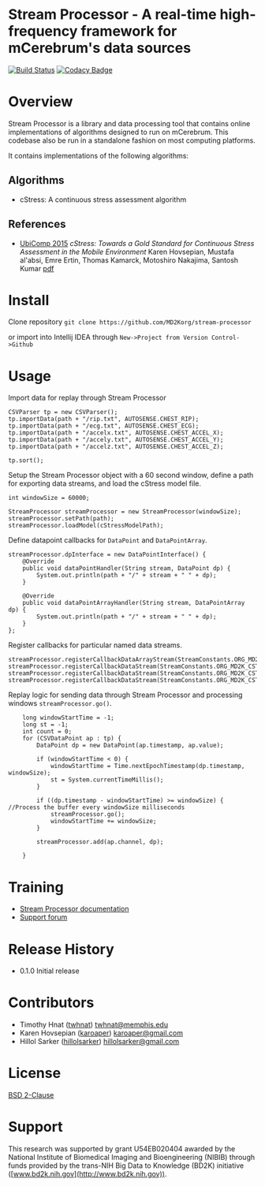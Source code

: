 # Stream Processor - A real-time high-frequency framework for mCerebrum's data sources
[![Build Status](https://travis-ci.org/MD2Korg/stream-processor.svg)](https://travis-ci.org/MD2Korg/stream-processor)
[![Codacy Badge](https://api.codacy.com/project/badge/grade/a1e60f1fdf66413194166d33f5fbf4f1)](https://www.codacy.com/app/twhnat/stream-processor)

# Overview
Stream Processor is a library and data processing tool that contains online implementations
of algorithms designed to run on mCerebrum.  This codebase also be run in a standalone
fashion on most computing platforms.

It contains implementations of the following algorithms:
## Algorithms
- cStress: A continuous stress assessment algorithm

## References
- [UbiComp 2015](http://ubicomp.org/ubicomp2015/program/accepted-papers.html)
*cStress: Towards a Gold Standard for Continuous Stress Assessment in the Mobile Environment*
Karen Hovsepian, Mustafa al'absi, Emre Ertin, Thomas Kamarck, Motoshiro Nakajima, Santosh Kumar [pdf](http://dl.acm.org/citation.cfm?id=2807526)

# Install
Clone repository `git clone https://github.com/MD2Korg/stream-processor`

or import into Intellij IDEA through `New->Project from Version Control->Github`

# Usage
Import data for replay through Stream Processor
```
CSVParser tp = new CSVParser();
tp.importData(path + "/rip.txt", AUTOSENSE.CHEST_RIP);
tp.importData(path + "/ecg.txt", AUTOSENSE.CHEST_ECG);
tp.importData(path + "/accelx.txt", AUTOSENSE.CHEST_ACCEL_X);
tp.importData(path + "/accely.txt", AUTOSENSE.CHEST_ACCEL_Y);
tp.importData(path + "/accelz.txt", AUTOSENSE.CHEST_ACCEL_Z);

tp.sort();
```

Setup the Stream Processor object with a 60 second window, define a path for exporting data streams, and load the cStress model file.
```
int windowSize = 60000;

StreamProcessor streamProcessor = new StreamProcessor(windowSize);
streamProcessor.setPath(path);
streamProcessor.loadModel(cStressModelPath);
```

Define datapoint callbacks for `DataPoint` and `DataPointArray`.
```
streamProcessor.dpInterface = new DataPointInterface() {
    @Override
    public void dataPointHandler(String stream, DataPoint dp) {
        System.out.println(path + "/" + stream + " " + dp);
    }

    @Override
    public void dataPointArrayHandler(String stream, DataPointArray dp) {
        System.out.println(path + "/" + stream + " " + dp);
    }
};
```

Register callbacks for particular named data streams.
```
streamProcessor.registerCallbackDataArrayStream(StreamConstants.ORG_MD2K_CSTRESS_FV);
streamProcessor.registerCallbackDataStream(StreamConstants.ORG_MD2K_CSTRESS_DATA_ACCEL_ACTIVITY);
streamProcessor.registerCallbackDataStream(StreamConstants.ORG_MD2K_CSTRESS_PROBABILITY);
streamProcessor.registerCallbackDataStream(StreamConstants.ORG_MD2K_CSTRESS_STRESSLABEL);
```

Replay logic for sending data through Stream Processor and processing windows `streamProcessor.go()`.
```
    long windowStartTime = -1;
    long st = -1;
    int count = 0;
    for (CSVDataPoint ap : tp) {
        DataPoint dp = new DataPoint(ap.timestamp, ap.value);

        if (windowStartTime < 0) {
            windowStartTime = Time.nextEpochTimestamp(dp.timestamp, windowSize);
            st = System.currentTimeMillis();
        }

        if ((dp.timestamp - windowStartTime) >= windowSize) { //Process the buffer every windowSize milliseconds
            streamProcessor.go();
            windowStartTime += windowSize;
        }

        streamProcessor.add(ap.channel, dp);

    }
```

# Training
- [Stream Processor documentation](https://mhealth.md2k.org/)
- [Support forum](https://mhealth.md2k.org/)

# Release History
- 0.1.0 Initial release

# Contributors
 - Timothy Hnat ([twhnat](https://github.com/twhnat)) <twhnat@memphis.edu>
 - Karen Hovsepian ([karoaper](https://github.com/karoaper)) <karoaper@gmail.com>
 - Hillol Sarker ([hillolsarker](https://github.com/hillolsarker)) <hillolsarker@gmail.com>

# License
[BSD 2-Clause](LICENSE)

# Support
This research was supported by grant U54EB020404 awarded by the National Institute of Biomedical Imaging and Bioengineering (NIBIB) through funds provided by the trans-NIH Big Data to Knowledge (BD2K) initiative ([www.bd2k.nih.gov](http://www.bd2k.nih.gov)).
